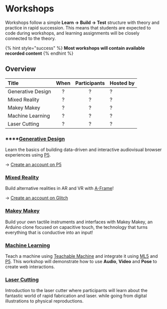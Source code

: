 # Workshops

Workshops follow a simple **Learn → Build → Test** structure with theory and practice in rapid succession. This means that students are expected to code during workshops, and learning assignments will be closely connected to the theory.

{% hint style="success" %}
**Most workshops will contain available recorded content**
{% endhint %}

## Overview

| Title | When | Participants | Hosted by |
| :--- | :---: | :---: | :--- |
| Generative Design | ? | ? | ? |
| Mixed Reality | ? | ? | ? |
| Makey Makey | ? | ? | ? |
| Machine Learning | ? | ? | ? |
| Laser Cutting | ? | ? | ? |

### \*\*\*\*[Generative Design](https://www.exploring.technology/learn/p5)

Learn the basics of building data-driven and interactive audiovisual browser experiences using [P5](https://p5js.org/).

→ [Create an account on P5](https://editor.p5js.org/)

### [Mixed Reality](https://www.exploring.technology/learn/aframe)

Build alternative realities in AR and VR with [A-Frame](https://aframe.io/)!  

→ [Create an account on Glitch](https://start.exploring.technology/tools/glitch)

### [Makey Makey](https://www.exploring.technology/learn/makey-makey)

Build your own tactile instruments and interfaces with Makey Makey, an Arduino clone focused on capacitive touch, the technology that turns everything that is conductive into an input!

### [Machine Learning](https://www.exploring.technology/learn/machine-learning)

Teach a machine using [Teachable Machine](https://teachablemachine.withgoogle.com/) and integrate it using [ML5](https://ml5js.org/) and [P5](https://p5js.org/). This workshop will demonstrate how to use **Audio**, **Video** and **Pose** to create web interactions.

### [Laser Cutting](https://www.exploring.technology/learn/laser-cutting)

Introduction to the laser cutter where participants will learn about the fantastic world of rapid fabrication and laser. while going from digital illustrations to physical reproductions.


